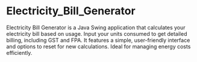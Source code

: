 # Electricity_Bill_Generator
Electricity Bill Generator is a Java Swing application that calculates your electricity bill based on usage. Input your units consumed to get detailed billing, including GST and FPA. It features a simple, user-friendly interface and options to reset for new calculations. Ideal for managing energy costs efficiently.
